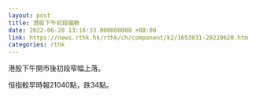 ```yaml
---
layout: post
title: 港股下午初段偏軟
date: 2022-06-20 13:16:33.000000000 +08:00
link: https://news.rthk.hk/rthk/ch/component/k2/1653831-20220620.htm
categories: rthk
---
```


港股下午開市後初段窄幅上落。

恒指較早時報21040點，跌34點。
